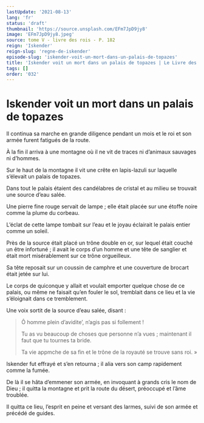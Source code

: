 ```yaml
---
lastUpdate: '2021-08-13'
lang: 'fr'
status: 'draft'
thumbnail: 'https://source.unsplash.com/EFm7JpD9jy8'
image: 'EFm7JpD9jy8.jpeg'
source: tome V - livre des rois - P. 182
reign: 'Iskender'
reign-slug: 'regne-de-iskender'
episode-slug: 'iskender-voit-un-mort-dans-un-palais-de-topazes'
title: 'Iskender voit un mort dans un palais de topazes | Le Livre des Rois | Shâhnâmeh'
tags: []
order: '032'
---
```


<!-- LTeX: language=fr -->

# Iskender voit un mort dans un palais de topazes

Il continua sa marche en grande diligence pendant un mois et le roi et son armée furent fatigués de la route.

À la fin il arriva à une montagne où il ne vit de traces ni d’animaux sauvages ni d’hommes.

Sur le haut de la montagne il vit une crête en lapis-lazuli sur laquelle s’élevait un palais de topazes.

Dans tout le palais étaient des candélabres de cristal et au milieu se trouvait une source d’eau salée.

Une pierre fine rouge servait de lampe ; elle était placée sur une étoffe noire comme la plume du corbeau.

L’éclat de cette lampe tombait sur l’eau et le joyau éclairait le palais entier comme un soleil.

Près de la source était placé un trône double en or, sur lequel était couché un être infortuné ; il avait le corps d’un homme et une tête de sanglier et était mort misérablement sur ce trône orgueilleux.

Sa tête reposait sur un coussin de camphre et une couverture de brocart était jetée sur lui.

Le corps de quiconque y allait et voulait emporter quelque chose de ce palais, ou même ne faisait qu’en fouler le sol, tremblait dans ce lieu et la vie s’éloignait dans ce tremblement.

Une voix sortit de la source d’eau salée, disant :

> Ô homme plein d’avidite’, n’agis pas si follement !
>
> Tu as vu beaucoup de choses que personne n’a vues ; maintenant il faut que tu tournes ta bride.
>
> Ta vie appmche de sa fin et le trône de la royauté se trouve sans roi. »

Iskender fut effrayé et s’en retourna ; il alia vers son camp rapidement comme la fumée.

De là il se hâta d’emmener son armée, en invoquant à grands cris le nom de Dieu ; il quitta la montagne et prit la route du désert, préoccupé et l’âme troublée.

Il quitta ce lieu, l’esprit en peine et versant des larmes, suivi de son armée et précédé de guides.
